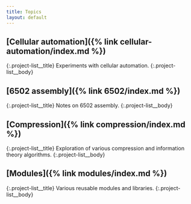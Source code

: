 ```yaml
---
title: Topics
layout: default
---
```


## [Cellular automation]({% link cellular-automation/index.md %})
{:.project-list__title}
Experiments with cellular automation.
{:.project-list__body}

## [6502 assembly]({% link 6502/index.md %})
{:.project-list__title}
Notes on 6502 assembly.
{:.project-list__body}

## [Compression]({% link compression/index.md %})
{:.project-list__title}
Exploration of various compression and information theory algorithms.
{:.project-list__body}

## [Modules]({% link modules/index.md %})
{:.project-list__title}
Various reusable modules and libraries.
{:.project-list__body}
